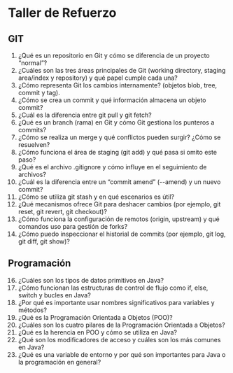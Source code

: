 # Taller de Refuerzo 
## GIT

1. ¿Qué es un repositorio en Git y cómo se diferencia de un proyecto “normal”?
2. ¿Cuáles son las tres áreas principales de Git (working directory, staging area/index y repository) y qué papel cumple cada una?
3. ¿Cómo representa Git los cambios internamente? (objetos blob, tree, commit y tag).
4. ¿Cómo se crea un commit y qué información almacena un objeto commit?
5. ¿Cuál es la diferencia entre git pull y git fetch?
6. ¿Qué es un branch (rama) en Git y cómo Git gestiona los punteros a commits?
7. ¿Cómo se realiza un merge y qué conflictos pueden surgir? ¿Cómo se resuelven?
8. ¿Cómo funciona el área de staging (git add) y qué pasa si omito este paso?
9. ¿Qué es el archivo .gitignore y cómo influye en el seguimiento de archivos?
10. ¿Cuál es la diferencia entre un “commit amend” (--amend) y un nuevo commit?
11. ¿Cómo se utiliza git stash y en qué escenarios es útil?
12. ¿Qué mecanismos ofrece Git para deshacer cambios (por ejemplo, git reset, git revert, git checkout)?
13. ¿Cómo funciona la configuración de remotos (origin, upstream) y qué comandos uso para gestión de forks?
14. ¿Cómo puedo inspeccionar el historial de commits (por ejemplo, git log, git diff, git show)?

## Programación

16. ¿Cuáles son los tipos de datos primitivos en Java?
17. ¿Cómo funcionan las estructuras de control de flujo como if, else, switch y bucles en Java?
18. ¿Por qué es importante usar nombres significativos para variables y métodos?
19. ¿Qué es la Programación Orientada a Objetos (POO)?
20. ¿Cuáles son los cuatro pilares de la Programación Orientada a Objetos?
21. ¿Qué es la herencia en POO y cómo se utiliza en Java?
22. ¿Qué son los modificadores de acceso y cuáles son los más comunes en Java?
23. ¿Qué es una variable de entorno y por qué son importantes para Java o la programación en general?


